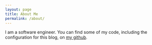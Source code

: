 ```yaml
---
layout: page
title: About Me
permalink: /about/
---
```


I am a software engineer. You can find some of my  code, including the configuration for this blog, on [my github][jmdeon-github].


[jmdeon-github]: https://github.com/jmdeon
